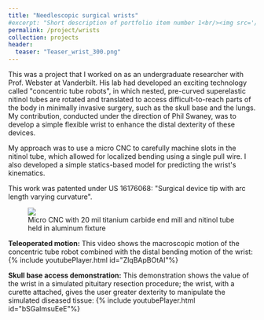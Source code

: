 ```yaml
---
title: "Needlescopic surgical wrists"
#excerpt: "Short description of portfolio item number 1<br/><img src='/images/Laser_scanner.png'>"
permalink: /project/wrists
collection: projects
header:
  teaser: "Teaser_wrist_300.png"
---
```


This was a project that I worked on as an undergraduate researcher with Prof. Webster at Vanderbilt. His lab had developed an exciting technology called "concentric tube robots", in which nested, pre-curved superelastic nitinol tubes are rotated and translated to access difficult-to-reach parts of the body in minimally invasive surgery, such as the skull base and the lungs. My contribution, conducted under the direction of Phil Swaney, was to develop a simple flexible wrist to enhance the distal dexterity of these devices.

My approach was to use a micro CNC to carefully machine slots in the nitinol tube, which allowed for localized bending using a single pull wire. I also developed a simple statics-based model for predicting the wrist's kinematics.

This work was patented under US 16176068: "Surgical device tip with arc length varying curvature".

<figure class="threequarters">
    <img src= "{{ "CNC.jpg" | prepend: "/images/" | prepend: base_path }}">
    <figcaption>Micro CNC with 20 mil titanium carbide end mill and nitinol tube held in aluminum fixture</figcaption>
</figure>

**Teleoperated motion:** This video shows the macroscopic motion of the concentric tube robot combined with the distal bending motion of the wrist:
{% include youtubePlayer.html id="ZlqBApBOtAI"%}

**Skull base access demonstration:** This demonstration shows the value of the wrist in a simulated pituitary resection procedure; the wrist, with a curette attached, gives the user greater dexterity to manipulate the simulated diseased tissue:
{% include youtubePlayer.html id="bSGalmsuEeE"%}

